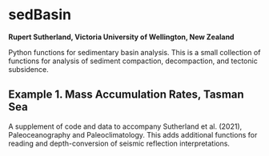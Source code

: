 # sedBasin  
**Rupert Sutherland, Victoria University of Wellington, New Zealand**  

Python functions for sedimentary basin analysis. This is a small collection of functions for analysis of sediment compaction, decompaction, and tectonic subsidence.

## Example 1. Mass Accumulation Rates, Tasman Sea
A supplement of code and data to accompany Sutherland et al. (2021), Paleoceanography and Paleoclimatology. This adds additional functions for reading and depth-conversion of seismic reflection interpretations.



